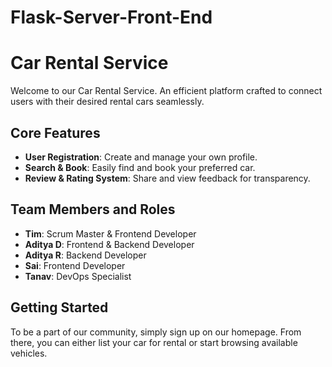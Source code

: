 # Flask-Server-Front-End
# Car Rental Service

Welcome to our Car Rental Service. An efficient platform crafted to connect users with their desired rental cars seamlessly.

## Core Features

- **User Registration**: Create and manage your own profile.
- **Search & Book**: Easily find and book your preferred car.
- **Review & Rating System**: Share and view feedback for transparency.

## Team Members and Roles

- **Tim**: Scrum Master & Frontend Developer
- **Aditya D**: Frontend & Backend Developer
- **Aditya R**: Backend Developer
- **Sai**: Frontend Developer
- **Tanav**: DevOps Specialist

## Getting Started

To be a part of our community, simply sign up on our homepage. From there, you can either list your car for rental or start browsing available vehicles.
